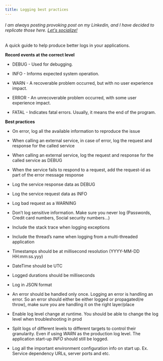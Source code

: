 ```yaml
---
title: Logging best practices
---
```


###### I am always posting provoking post on my Linkedin, and I have decided to replicate those here. [Let's socialize!](https://www.linkedin.com/in/alexsandro-souza-dev)

A quick guide to help produce better logs in your applications.

**Record events at the correct level**

- DEBUG - Used for debugging.

- INFO - Informs expected system operation.

- WARN - A recoverable problem occurred, but with no user experience impact.

- ERROR - An unrecoverable problem occurred, with some user experience impact.

- FATAL - Indicates fatal errors. Usually, it means the end of the program.


**Best practices**


- On error, log all the available information to reproduce the issue

- When calling an external service, in case of error, log the request and response for the called service

- When calling an external service, log the request and response for the called service as DEBUG

- When the service fails to respond to a request, add the request-id as part of the error message response

- Log the service response data as DEBUG

- Log the service request data as INFO

- Log bad request as a WARNING

- Don’t log sensitive information. Make sure you never log (Passwords, Credit card numbers, Social security numbers…)

- Include the stack trace when logging exceptions

- Include the thread’s name when logging from a multi-threaded application

- Timestamps should be at millisecond resolution (YYYY-MM-DD HH:mm:ss.yyy)

- DateTime should be UTC

- Logged durations should be milliseconds

- Log in JSON format

- An error should be handled only once. Logging an error is handling an error. So an error should either be either logged or propagated(re throw), make sure you are handling it on the right layer/place

- Enable log level change at runtime. You should be able to change the log level when troubleshooting in prod

- Split logs of different levels to different targets to control their granularity. Even if using *WARN* as the production log level. The application start-up *INFO* should still be logged.

- Log all the important environment configuration info on start up. Ex. Service dependency URLs, server ports and etc.